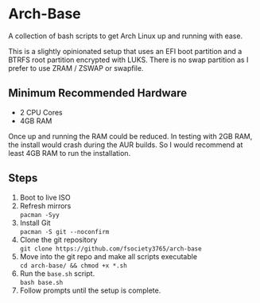 # Arch-Base
A collection of bash scripts to get Arch Linux up and running with ease.

This is a slightly opinionated setup that uses an EFI boot partition and a BTRFS root partition encrypted with LUKS. There is no swap partition as I prefer to use ZRAM / ZSWAP or swapfile. 

## Minimum Recommended Hardware  
- 2 CPU Cores
- 4GB RAM  
  
Once up and running the RAM could be reduced. In testing with 2GB RAM, the install would crash during the AUR builds. So I would recommend at least 4GB RAM to run the installation. 

## Steps
1. Boot to live ISO
2. Refresh mirrors  
```pacman -Syy```
4. Install Git   
```pacman -S git --noconfirm```  
5. Clone the git repository  
```git clone https://github.com/fsociety3765/arch-base```
6. Move into the git repo and make all scripts executable  
```cd arch-base/ && chmod +x *.sh```
7. Run the `base.sh` script.  
```bash base.sh```  
8. Follow prompts until the setup is complete.
